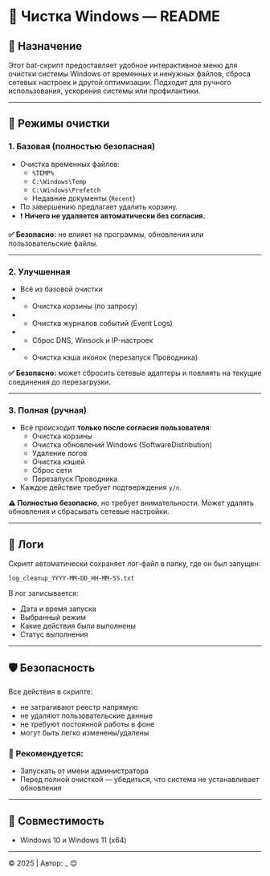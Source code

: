 # 🧹 Чистка Windows — README

## 📌 Назначение
Этот bat-скрипт предоставляет удобное интерактивное меню для очистки системы Windows от временных и ненужных файлов, сброса сетевых настроек и другой оптимизации. Подходит для ручного использования, ускорения системы или профилактики.

---

## 🔧 Режимы очистки

### 1. Базовая (полностью безопасная)
- Очистка временных файлов:
  - `%TEMP%`
  - `C:\Windows\Temp`
  - `C:\Windows\Prefetch`
  - Недавние документы (`Recent`)
- По завершению предлагает удалить корзину.
- ❗ **Ничего не удаляется автоматически без согласия.**

**✅ Безопасно:** не влияет на программы, обновления или пользовательские файлы.

---

### 2. Улучшенная
- Всё из базовой очистки
- + Очистка корзины (по запросу)
- + Очистка журналов событий (Event Logs)
- + Сброс DNS, Winsock и IP-настроек
- + Очистка кэша иконок (перезапуск Проводника)

**✅ Безопасно:** может сбросить сетевые адаптеры и повлиять на текущие соединения до перезагрузки.

---

### 3. Полная (ручная)
- Всё происходит **только после согласия пользователя**:
  - Очистка корзины
  - Очистка обновлений Windows (SoftwareDistribution)
  - Удаление логов
  - Очистка кэшей
  - Сброс сети
  - Перезапуск Проводника
- Каждое действие требует подтверждения `y/n`.

**⚠️ Полностью безопасно**, но требует внимательности. Может удалять обновления и сбрасывать сетевые настройки.

---

## 📂 Логи

Скрипт автоматически сохраняет лог-файл в папку, где он был запущен:

```
log_cleanup_YYYY-MM-DD_HH-MM-SS.txt
```

В лог записывается:
- Дата и время запуска
- Выбранный режим
- Какие действия были выполнены
- Статус выполнения

---

## 🛡️ Безопасность

Все действия в скрипте:
- не затрагивают реестр напрямую
- не удаляют пользовательские данные
- не требуют постоянной работы в фоне
- могут быть легко изменены/удалены

### 🔐 Рекомендуется:
- Запускать от имени администратора
- Перед полной очисткой — убедиться, что система не устанавливает обновления

---

## 📎 Совместимость

- Windows 10 и Windows 11 (x64)

---

© 2025 | Автор: _ 😊
